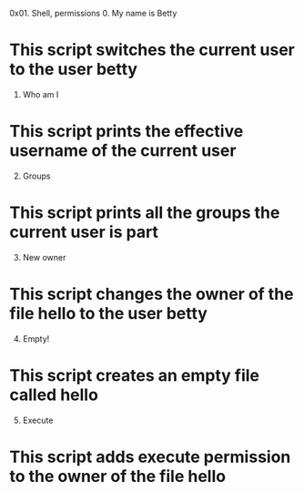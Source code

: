 0x01. Shell, permissions
0. My name is Betty
# This script switches the current user to the user betty
1. Who am I
# This script prints the effective username of the current user
2. Groups
# This script prints all the groups the current user is part
3. New owner
# This script changes the owner of the file hello to the user betty
4. Empty!
# This script creates an empty file called hello
5. Execute
# This script adds execute permission to the owner of the file hello
